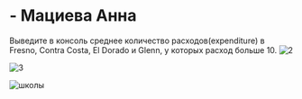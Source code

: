 # - Мациева Анна


Выведите в консоль среднее количество расходов(expenditure) в Fresno, Contra Costa, El Dorado и Glenn, у которых расход больше 10.
![2](https://user-images.githubusercontent.com/119114354/211209590-e60e2a9d-a7a4-4c30-ae4e-58b4f01735ee.png)

![3](https://user-images.githubusercontent.com/119114354/211209592-cf477808-b919-443a-9f36-8db796102d62.png)

![школы](https://user-images.githubusercontent.com/119114354/211209593-6aa32037-df16-4eb4-96c1-414b1012247e.png)
